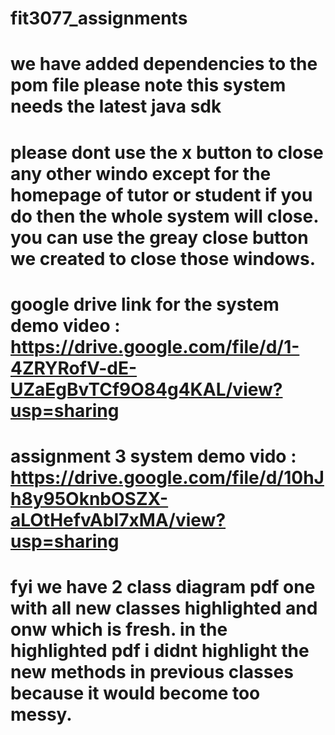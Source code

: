 # fit3077_assignments

# we have added dependencies to the pom file please note this system needs the latest java sdk

# please dont use the x button to close any other windo except for the homepage of tutor or student if you do then the whole system will close. you can use the greay close button we created to close those windows.

# google drive link for the system demo video : https://drive.google.com/file/d/1-4ZRYRofV-dE-UZaEgBvTCf9O84g4KAL/view?usp=sharing

# assignment 3 system demo vido : https://drive.google.com/file/d/10hJh8y95OknbOSZX-aLOtHefvAbI7xMA/view?usp=sharing

# fyi we have 2 class diagram pdf one with all new classes highlighted and onw which is fresh. in the highlighted pdf i didnt highlight the new methods in previous classes because it would become too messy. 